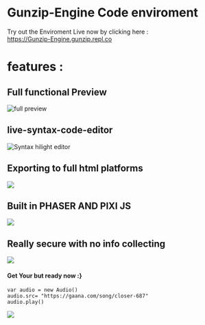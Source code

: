 # Gunzip-Engine Code enviroment
Try out the Enviroment Live now by clicking here :       
            https://Gunzip-Engine.gunzip.repl.co

# features : 
## Full functional Preview 
![full preview](https://i.pinimg.com/originals/26/71/75/267175578fee52073fd0b9af51516f56.gif)  
## live-syntax-code-editor 
 ![Syntax hilight editor](https://www.creatixbih.com/public/gallery/lines/lines3.gif)
## Exporting to full html platforms 
![](https://www.freeagent.com/components/images/netlify/blog__export-data__export-data-og-a81f4f17.gif)

## Built in PHASER AND PIXI JS
![](https://miro.medium.com/max/1566/1*1nS56OTyac1FG-RpDD0rNw.gif
)

## Really secure with no info collecting

![](https://media2.giphy.com/media/U5OqOdBmeLH7dKi7qB/giphy.gif)

#### Get Your but ready now :}
```JS
var audio = new Audio()
audio.src= "https://gaana.com/song/closer-687"
audio.play()
``` 
![](https://media1.giphy.com/media/26tn33aiTi1jkl6H6/source.gif)
